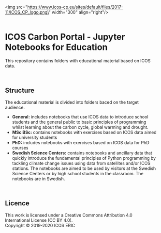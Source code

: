 <img src=\"https://www.icos-cp.eu/sites/default/files/2017-11/ICOS_CP_logo.png\" width=\"300\" align=\"right\"/>
<br>
<br>


# ICOS Carbon Portal - Jupyter Notebooks for Education
This repository contains folders with educational material based on ICOS data.

<br>

## Structure
The educational material is divided into folders baced on the target audience.

* **General:** includes notebooks that use ICOS data to introduce school students and the general public to basic principles of programming whilst learning about the carbon cycle, global warming and drought.
* **MSc BSc:** contains notebooks with exercises based on ICOS data aimed for university students
* **PhD:** includes notebooks with exercises based on ICOS data for PhD courses
* **Swedish Science Centers:** contains notebooks and ancillary data that quickly introduce the fundamental principles of Python programming by tackling climate change issues using data from satellites and/or ICOS stations. The notebooks are aimed to be used by visitors at the Swedish Science Centers or by high school students in the classroom. The notebooks are in Swedish.

<br>

## Licence
This work is licensed under a Creative Commons Attribution 4.0 International License (CC BY 4.0). <br>
Copyright © 2019-2020 ICOS ERIC
